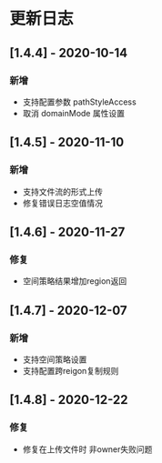 # 更新日志

## [1.4.4] - 2020-10-14

### 新增

* 支持配置参数 pathStyleAccess
* 取消 domainMode 属性设置



## [1.4.5] - 2020-11-10

### 新增

* 支持文件流的形式上传
* 修复错误日志空值情况

## [1.4.6] - 2020-11-27

### 修复

* 空间策略结果增加region返回

## [1.4.7] - 2020-12-07

### 新增

* 支持空间策略设置
* 支持配置跨reigon复制规则

## [1.4.8] - 2020-12-22

### 修复

* 修复在上传文件时 非owner失败问题